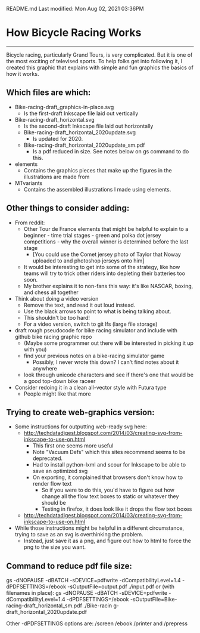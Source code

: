 README.md
Last modified: Mon Aug 02, 2021  03:36PM



# How Bicycle Racing Works
--------------------------------------------------------------------------------
Bicycle racing, particularly Grand Tours, is very complicated. But it is one of the most exciting of televised sports. To help folks get into following it, I created this graphic that explains with simple and fun graphics the basics of how it works.

## Which files are which:
* Bike-racing-draft_graphics-in-place.svg
	* Is the first-draft Inkscape file laid out vertically
* Bike-racing-draft_horizontal.svg
	* Is the second-draft Inkscape file laid out horizontally
	* Bike-racing-draft_horizontal_2020update.svg 
		* Is updated for 2020. 
	* Bike-racing-draft_horizontal_2020update_sm.pdf
		* Is a pdf reduced in size. See notes below on gs command to do this.
* elements
	* Contains the graphics pieces that make up the figures in the illustrations are made from
* MTvariants
	* Contains the assembled illustrations I made using elements.

## Other things to consider adding:
* From reddit:
	* Other Tour de France elements that might be helpful to explain to a beginner - time trial stages - green and polka dot jersey competitions - why the overall winner is determined before the last stage
		* [You could use the Comet jersey photo of Taylor that Noway uploaded to and photoshop jerseys onto him]
	* It would be interesting to get into some of the strategy, like how teams will try to trick other riders into depleting their batteries too soon.
	* My brother explains it to non-fans this way: it's like NASCAR, boxing, and chess all together
* Think about doing a video version
	* Remove the text, and read it out loud instead. 
	* Use the black arrows to point to what is being talking about. 
	* This shouldn't be too hard!
	* For a video version, switch to git lfs (large file storage)
* draft rough pseudocode for bike racing simulator and include with github bike racing graphic repo
	* (Maybe some programmer out there will be interested in picking it up with you)
	* find your previous notes on a bike-racing simulator game
		* Possibly, I never wrote this down? I can't find notes about it anywhere
	* look through unicode characters and see if there's one that would be a good top-down bike raceer
* Consider redoing it in a clean all-vector style with Futura type
	* People might like that more



## Trying to create web-graphics version:
* Some instructions for outputting web-ready svg here:
	* http://techdatadigest.blogspot.com/2014/03/creating-svg-from-inkscape-to-use-on.html
		* This first one seems more useful
		* Note "Vacuum Defs" which this sites recommend seems to be deprecated.
		* Had to install python-lxml and scour for Inkscape to be able to save an optimized svg
		* On exporting, it complained that browsers don't know how to render flow text
			* So if you were to do this, you'd have to figure out how change all the flow text boxes to static or whatever they should be
			* Testing in firefox, it does look like it drops the flow text boxes
	* http://techdatadigest.blogspot.com/2014/03/creating-svg-from-inkscape-to-use-on.html
* While those instructions might be helpful in a different circumstance, trying to save as an svg is overthinking the problem.
	* Instead, just save it as a png, and figure out how to html to force the png to the size you want.


## Command to reduce pdf file size:
gs -dNOPAUSE -dBATCH -sDEVICE=pdfwrite -dCompatibilityLevel=1.4 -dPDFSETTINGS=/ebook -sOutputFile=output.pdf ./input.pdf
or (with filenames in place):
gs -dNOPAUSE -dBATCH -sDEVICE=pdfwrite -dCompatibilityLevel=1.4 -dPDFSETTINGS=/ebook -sOutputFile=Bike-racing-draft_horizontal_sm.pdf ./Bike-racin
g-draft_horizontal_2020update.pdf

Other -dPDFSETTINGS options are: /screen /ebook /printer and /prepress







